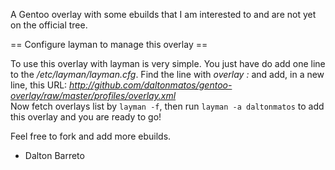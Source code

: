 A Gentoo overlay with some ebuilds that I am interested to and are not yet on the official tree.  


== Configure layman to manage this overlay ==

 To use this overlay with layman is very simple. You just have do add one line to the _/etc/layman/layman.cfg_. Find the line with _overlay :_ and add, in a new line, this URL: _http://github.com/daltonmatos/gentoo-overlay/raw/master/profiles/overlay.xml_  
 Now fetch overlays list by `layman -f`, then run `layman -a daltonmatos` to add this overlay and you are ready to go!  

Feel free to fork and add more ebuilds.  

 - Dalton Barreto
